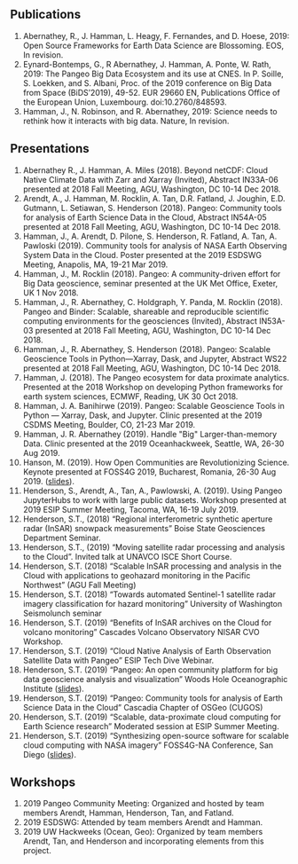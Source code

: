 ## Publications
1. Abernathey, R., J. Hamman, L. Heagy, F. Fernandes, and D. Hoese, 2019: Open Source Frameworks for Earth Data Science are Blossoming. EOS, In revision.
1. Eynard-Bontemps, G., R Abernathey, J. Hamman, A. Ponte, W. Rath, 2019: The Pangeo Big Data Ecosystem and its use at CNES. In P. Soille, S. Loekken, and S. Albani, Proc. of the 2019 conference on Big Data from Space (BiDS’2019), 49-52. EUR 29660 EN, Publications Office of the European Union, Luxembourg. doi:10.2760/848593.
1. Hamman, J., N. Robinson, and R. Abernathey, 2019: Science needs to rethink how it interacts with big data. Nature, In revision.

## Presentations
1. Abernathey R., J. Hamman, A. Miles (2018). Beyond netCDF: Cloud Native Climate Data with Zarr and Xarray (Invited), Abstract IN33A-06 presented at 2018 Fall Meeting, AGU, Washington, DC 10-14 Dec 2018.
1. Arendt, A., J. Hamman, M. Rocklin, A. Tan, D.R. Fatland, J. Joughin, E.D. Gutmann, L. Setiawan, S. Henderson (2018). Pangeo: Community tools for analysis of Earth Science Data in the Cloud, Abstract IN54A-05 presented at 2018 Fall Meeting, AGU, Washington, DC 10-14 Dec 2018.
1. Hamman, J., A. Arendt, D. Pilone, S. Henderson, R. Fatland, A. Tan, A. Pawloski (2019). Community tools for analysis of NASA Earth Observing System Data in the Cloud. Poster presented at the 2019 ESDSWG Meeting, Anapolis, MA, 19-21 Mar 2019.
1. Hamman, J., M. Rocklin (2018). Pangeo: A community-driven effort for Big Data geoscience, seminar presented at the UK Met Office, Exeter, UK 1 Nov 2018.
1. Hamman, J., R. Abernathey, C. Holdgraph, Y. Panda, M. Rocklin (2018). Pangeo and Binder: Scalable, shareable and reproducible scientific computing environments for the geosciences (Invited), Abstract IN53A-03 presented at 2018 Fall Meeting, AGU, Washington, DC 10-14 Dec 2018.
1. Hamman, J., R. Abernathey, S. Henderson (2018). Pangeo: Scalable Geoscience Tools in Python—Xarray, Dask, and Jupyter, Abstract WS22 presented at 2018 Fall Meeting, AGU, Washington, DC 10-14 Dec 2018.
1. Hamman, J. (2018). The Pangeo ecosystem for data proximate analytics. Presented at the 2018 Workshop on developing Python frameworks for earth system sciences, ECMWF, Reading, UK 30 Oct 2018.
1. Hamman, J. A. Banihirwe (2019). Pangeo: Scalable Geoscience Tools in Python — Xarray, Dask, and Jupyter. Clinic presented at the 2019 CSDMS Meeting, Boulder, CO, 21-23 Mar 2019.
1. Hamman, J. R. Abernathey (2019). Handle "Big" Larger-than-memory Data. Clinic presented at the 2019 Oceanhackweek, Seattle, WA, 26-30 Aug 2019.
1. Hanson, M. (2019). How Open Communities are Revolutionizing Science. Keynote presented at FOSS4G 2019, Bucharest, Romania, 26-30 Aug 2019. ([slides](https://media.ccc.de/v/bucharest-471-how-open-is-revolutionizing-science)).
1. Henderson, S., Arendt, A., Tan, A., Pawlowski, A. (2019). Using Pangeo JupyterHubs to work with large public datasets. Workshop presented at 2019 ESIP Summer Meeting, Tacoma, WA, 16-19 July 2019. 
1. Henderson, S.T., (2018) “Regional interferometric synthetic aperture radar (InSAR) snowpack measurements” Boise State Geosciences Department Seminar.
1. Henderson, S.T., (2019) “Moving satellite radar processing and analysis to the Cloud”. Invited talk at UNAVCO ISCE Short Course.
1. Henderson, S.T. (2018) “Scalable InSAR processing and analysis in the Cloud with applications to geohazard monitoring in the Pacific Northwest” (AGU Fall Meeting)
1. Henderson, S.T. (2018) “Towards automated Sentinel-1 satellite radar imagery classification for hazard monitoring” University of Washington Seismolunch seminar
1. Henderson, S.T. (2019) “Benefits of InSAR archives on the Cloud for volcano monitoring” Cascades Volcano Observatory NISAR CVO Workshop. 
1. Henderson, S.T. (2019) “Cloud Native Analysis of Earth Observation Satellite Data with Pangeo” ESIP Tech Dive Webinar.
1. Henderson, S.T. (2019) “Pangeo: An open community platform for big data geoscience analysis and visualization” Woods Hole Oceanographic Institute ([slides](http://bit.ly/pangeo-whoi)).
1. Henderson, S.T. (2019) “Pangeo: Community tools for analysis of Earth Science Data in the Cloud” Cascadia Chapter of OSGeo (CUGOS)
1. Henderson, S.T. (2019) “Scalable, data-proximate cloud computing for Earth Science research” Moderated session at ESIP Summer Meeting.
1. Henderson, S.T. (2019) “Synthesizing open-source software for scalable cloud computing with NASA imagery” FOSS4G-NA Conference, San Diego ([slides](http://bit.ly/pangeo-foss4g)).

## Workshops
1. 2019 Pangeo Community Meeting: Organized and hosted by team members Arendt, Hamman, Henderson, Tan, and Fatland.
1. 2019 ESDSWG: Attended by team members Arendt and Hamman. 
1. 2019 UW Hackweeks (Ocean, Geo): Organized by team members Arendt, Tan, and Henderson and incorporating elements from this project.
